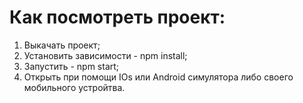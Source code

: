 # Как посмотреть проект:
1. Выкачать проект;
2. Установить зависимости - npm install;
3. Запустить - npm start;
4. Открыть при помощи IOs или Android симулятора либо своего мобильного устройтва.
